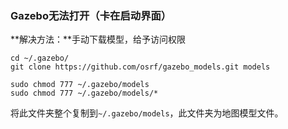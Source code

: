 ### Gazebo无法打开（卡在启动界面）

**解决方法：**手动下载模型，给予访问权限

```shell
cd ~/.gazebo/
git clone https://github.com/osrf/gazebo_models.git models

sudo chmod 777 ~/.gazebo/models
sudo chmod 777 ~/.gazebo/models/*
```

将此文件夹整个复制到`~/.gazebo/models`，此文件夹为地图模型文件。

